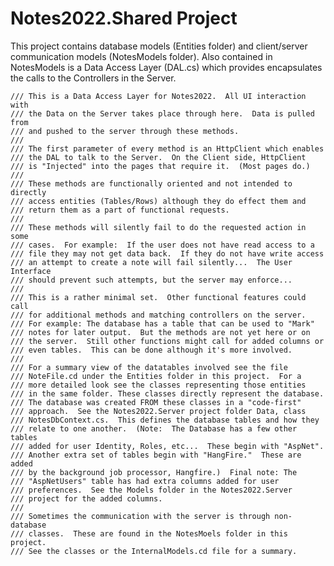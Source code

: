# Notes2022.Shared Project

This project contains database models (Entities folder) and client/server communication models (NotesModels folder).
Also contained in NotesModels is a Data Access Layer (DAL.cs) which provides encapsulates the calls to the Controllers in the Server.

    /// This is a Data Access Layer for Notes2022.  All UI interaction with 
    /// the Data on the Server takes place through here.  Data is pulled from 
    /// and pushed to the server through these methods.
    /// 
    /// The first parameter of every method is an HttpClient which enables 
    /// the DAL to talk to the Server.  On the Client side, HttpClient
    /// is "Injected" into the pages that require it.  (Most pages do.)
    /// 
    /// These methods are functionally oriented and not intended to directly
    /// access entities (Tables/Rows) although they do effect them and
    /// return them as a part of functional requests.
    /// 
    /// These methods will silently fail to do the requested action in some
    /// cases.  For example:  If the user does not have read access to a
    /// file they may not get data back.  If they do not have write access
    /// an attempt to create a note will fail silently...  The User Interface
    /// should prevent such attempts, but the server may enforce...
    /// 
    /// This is a rather minimal set.  Other functional features could call
    /// for additional methods and matching controllers on the server.
    /// For example: The database has a table that can be used to "Mark"
    /// notes for later output.  But the methods are not yet here or on
    /// the server.  Still other functions might call for added columns or
    /// even tables.  This can be done although it's more involved.
    /// 
    /// For a summary view of the datatables involved see the file
    /// NoteFile.cd under the Entities folder in this project.  For a
    /// more detailed look see the classes representing those entities
    /// in the same folder. These classes directly represent the database.
    /// The database was created FROM these classes in a "code-first"
    /// approach.  See the Notes2022.Server project folder Data, class
    /// NotesDbContext.cs.  This defines the database tables and how they
    /// relate to one another.  (Note:  The Database has a few other tables
    /// added for user Identity, Roles, etc...  These begin with "AspNet".
    /// Another extra set of tables begin with "HangFire."  These are added
    /// by the background job processor, Hangfire.)  Final note: The
    /// "AspNetUsers" table has had extra columns added for user
    /// preferences.  See the Models folder in the Notes2022.Server
    /// project for the added columns.
    /// 
    /// Sometimes the communication with the server is through non-database
    /// classes.  These are found in the NotesMoels folder in this project.
    /// See the classes or the InternalModels.cd file for a summary. 

